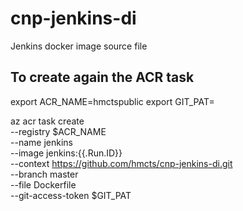 # cnp-jenkins-di
Jenkins docker image source file

## To create again the ACR task

export ACR_NAME=hmctspublic
export GIT_PAT=<GitHub token>

az acr task create \
    --registry $ACR_NAME \
    --name jenkins \
    --image jenkins:{{.Run.ID}} \
    --context https://github.com/hmcts/cnp-jenkins-di.git \
    --branch master \
    --file Dockerfile \
    --git-access-token $GIT_PAT 